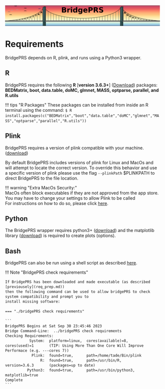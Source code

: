 ![Screenshot](img/slim/req_logo2.png)

# Requirements 

BridgePRS depends on R, plink, and runs using a Python3 wrapper. 


## R 

BridgePRS requires the following **R** [**version 3.6.3+**] ([Download](https://www.r-project.org/)) packages:   
**BEDMatrix, boot, data.table, doMC, glmnet, MASS, optparse, parallel, and R.utils**

!!! tips "R Packages"
    These packages can be installed from inside an R terminal using the command: 
        ```
        $ R 
        install.packages(c("BEDMatrix","boot","data.table","doMC","glmnet","MASS","optparse","parallel","R.utils")) 
        ```


## Plink 
BridgePRS requires a version of plink compatible with your machine. ([download](https://www.cog-genomics.org/plink/))

By default BridgePRS includes versions of plink for Linux and MacOs and will attempt to locate the correct version. 
To override this behavior and use a specific version of plink please use the flag `--plinkPath` $PLINKPATH to direct BridgePRS 
to the file location.  

!!! warning "Extra MacOs Security:"   
    MacOs often block executables if they are not approved from the app store.
    You may have to change your settings to allow Plink to be called  
    For instructions on how to do so, please click [here](req_mac.md).   




## Python
The BridgePRS wrapper requires python3+ ([download](https://www.python.org/downloads/)) and the matplotlib 
library ([download](https://matplotlib.org/stable/users/installing/index.html)) is required to create plots (options). 

## Bash
BridgePRS can also be run using a shell script as described [here](https://github.com/clivehoggart/BridgePRS).


!!! Note "BridgePRS check requirements" 


    If BridgePRS has been downloaded and made executable (as described [previousely](req_prep.md)) 
    then the following command can be used to allow bridgePRS to check system compatibility and prompt you to 
    install missing software:  
    
    === "./bridgePRS check requirements" 

    ```
    BridgePRS Begins at Sat Sep 30 23:45:46 2023 
    Bridge Command-Line:  ../bridgePRS check requirements
    Checking Requirements:
               System:  platform=linux,  cores(available)=8,          cores(used)=1       (TIP: Using More Than One Core Will Improve Performace (e.g. ---cores 7))
                Plink:  found=true,      path=/home/tade/Bin/plink
                    R:  found=true,      path=/usr/bin/R,             version=3.6.3       (packages=up to date)                                            
              Python3:  found=true,      path=/usr/bin/python3,     matplotlib=true
    Complete
    ```

















